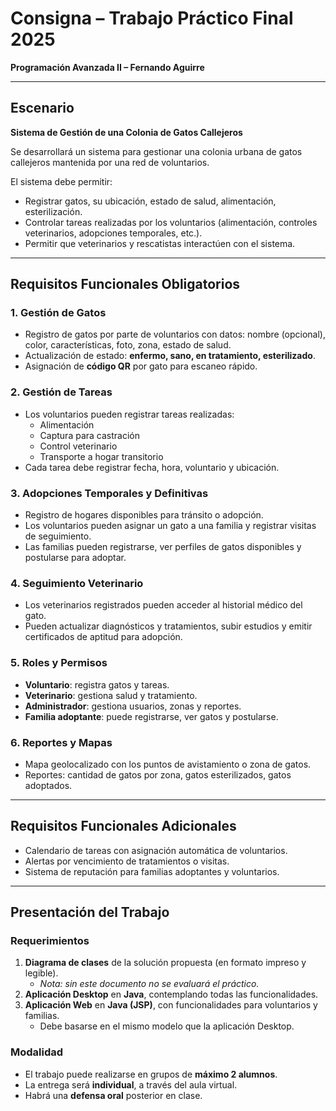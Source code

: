 # Consigna – Trabajo Práctico Final 2025  
**Programación Avanzada II – Fernando Aguirre**  

---

## Escenario  
**Sistema de Gestión de una Colonia de Gatos Callejeros**  

Se desarrollará un sistema para gestionar una colonia urbana de gatos callejeros mantenida por una red de voluntarios.  

El sistema debe permitir:  
- Registrar gatos, su ubicación, estado de salud, alimentación, esterilización.  
- Controlar tareas realizadas por los voluntarios (alimentación, controles veterinarios, adopciones temporales, etc.).  
- Permitir que veterinarios y rescatistas interactúen con el sistema.  

---

## Requisitos Funcionales Obligatorios  

### 1. Gestión de Gatos  
- Registro de gatos por parte de voluntarios con datos: nombre (opcional), color, características, foto, zona, estado de salud.  
- Actualización de estado: **enfermo, sano, en tratamiento, esterilizado**.  
- Asignación de **código QR** por gato para escaneo rápido.  

### 2. Gestión de Tareas  
- Los voluntarios pueden registrar tareas realizadas:  
  - Alimentación  
  - Captura para castración  
  - Control veterinario  
  - Transporte a hogar transitorio  
- Cada tarea debe registrar fecha, hora, voluntario y ubicación.  

### 3. Adopciones Temporales y Definitivas  
- Registro de hogares disponibles para tránsito o adopción.  
- Los voluntarios pueden asignar un gato a una familia y registrar visitas de seguimiento.  
- Las familias pueden registrarse, ver perfiles de gatos disponibles y postularse para adoptar.  

### 4. Seguimiento Veterinario  
- Los veterinarios registrados pueden acceder al historial médico del gato.  
- Pueden actualizar diagnósticos y tratamientos, subir estudios y emitir certificados de aptitud para adopción.  

### 5. Roles y Permisos  
- **Voluntario**: registra gatos y tareas.  
- **Veterinario**: gestiona salud y tratamiento.  
- **Administrador**: gestiona usuarios, zonas y reportes.  
- **Familia adoptante**: puede registrarse, ver gatos y postularse.  

### 6. Reportes y Mapas  
- Mapa geolocalizado con los puntos de avistamiento o zona de gatos.  
- Reportes: cantidad de gatos por zona, gatos esterilizados, gatos adoptados.  

---

## Requisitos Funcionales Adicionales  
- Calendario de tareas con asignación automática de voluntarios.  
- Alertas por vencimiento de tratamientos o visitas.  
- Sistema de reputación para familias adoptantes y voluntarios.  

---

## Presentación del Trabajo  

### Requerimientos  
1. **Diagrama de clases** de la solución propuesta (en formato impreso y legible).  
   - *Nota: sin este documento no se evaluará el práctico.*  
2. **Aplicación Desktop** en **Java**, contemplando todas las funcionalidades.  
3. **Aplicación Web** en **Java (JSP)**, con funcionalidades para voluntarios y familias.  
   - Debe basarse en el mismo modelo que la aplicación Desktop.  

### Modalidad  
- El trabajo puede realizarse en grupos de **máximo 2 alumnos**.  
- La entrega será **individual**, a través del aula virtual.  
- Habrá una **defensa oral** posterior en clase.  
